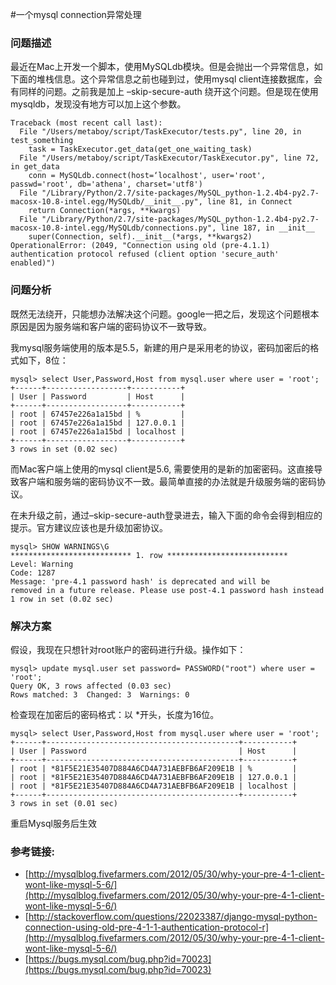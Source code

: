 #一个mysql connection异常处理

### 问题描述
最近在Mac上开发一个脚本，使用MySQLdb模块。但是会抛出一个异常信息，如下面的堆栈信息。这个异常信息之前也碰到过，使用mysql client连接数据库，会有同样的问题。之前我是加上 –skip-secure-auth 绕开这个问题。但是现在使用mysqldb，发现没有地方可以加上这个参数。


```
Traceback (most recent call last): 
  File "/Users/metaboy/script/TaskExecutor/tests.py", line 20, in test_something 
    task = TaskExecutor.get_data(get_one_waiting_task) 
  File "/Users/metaboy/script/TaskExecutor/TaskExecutor.py", line 72, in get_data 
    conn = MySQLdb.connect(host=‘localhost', user='root', passwd='root', db='athena', charset='utf8') 
  File "/Library/Python/2.7/site-packages/MySQL_python-1.2.4b4-py2.7-macosx-10.8-intel.egg/MySQLdb/__init__.py", line 81, in Connect 
    return Connection(*args, **kwargs) 
  File "/Library/Python/2.7/site-packages/MySQL_python-1.2.4b4-py2.7-macosx-10.8-intel.egg/MySQLdb/connections.py", line 187, in __init__ 
    super(Connection, self).__init__(*args, **kwargs2) 
OperationalError: (2049, "Connection using old (pre-4.1.1) authentication protocol refused (client option 'secure_auth' enabled)") 
```

### 问题分析
既然无法绕开，只能想办法解决这个问题。google一把之后，发现这个问题根本原因是因为服务端和客户端的密码协议不一致导致。

我mysql服务端使用的版本是5.5，新建的用户是采用老的协议，密码加密后的格式如下，8位：


```
mysql> select User,Password,Host from mysql.user where user = 'root'; 
+------+------------------+-----------+ 
| User | Password         | Host      | 
+------+------------------+-----------+ 
| root | 67457e226a1a15bd | %         | 
| root | 67457e226a1a15bd | 127.0.0.1 | 
| root | 67457e226a1a15bd | localhost | 
+------+------------------+-----------+ 
3 rows in set (0.02 sec) 
```

而Mac客户端上使用的mysql client是5.6, 需要使用的是新的加密密码。这直接导致客户端和服务端的密码协议不一致。最简单直接的办法就是升级服务端的密码协议。

在未升级之前，通过–skip-secure-auth登录进去，输入下面的命令会得到相应的提示。官方建议应该也是升级加密协议。


```
mysql> SHOW WARNINGS\G
*************************** 1. row ***************************
Level: Warning
Code: 1287
Message: 'pre-4.1 password hash' is deprecated and will be
removed in a future release. Please use post-4.1 password hash instead
1 row in set (0.02 sec)
```

### 解决方案
假设，我现在只想针对root账户的密码进行升级。操作如下：


```
mysql> update mysql.user set password= PASSWORD("root") where user = 'root'; 
Query OK, 3 rows affected (0.03 sec) 
Rows matched: 3  Changed: 3  Warnings: 0 
```
检查现在加密后的密码格式：以 *开头，长度为16位。

```
mysql> select User,Password,Host from mysql.user where user = 'root'; 
+------+-------------------------------------------+-----------+ 
| User | Password                                  | Host      | 
+------+-------------------------------------------+-----------+ 
| root | *81F5E21E35407D884A6CD4A731AEBFB6AF209E1B | %         | 
| root | *81F5E21E35407D884A6CD4A731AEBFB6AF209E1B | 127.0.0.1 | 
| root | *81F5E21E35407D884A6CD4A731AEBFB6AF209E1B | localhost | 
+------+-------------------------------------------+-----------+ 
3 rows in set (0.01 sec) 
```

重启Mysql服务后生效

### 参考链接:
- [http://mysqlblog.fivefarmers.com/2012/05/30/why-your-pre-4-1-client-wont-like-mysql-5-6/](http://mysqlblog.fivefarmers.com/2012/05/30/why-your-pre-4-1-client-wont-like-mysql-5-6/)
- [http://stackoverflow.com/questions/22023387/django-mysql-python-connection-using-old-pre-4-1-1-authentication-protocol-r](http://mysqlblog.fivefarmers.com/2012/05/30/why-your-pre-4-1-client-wont-like-mysql-5-6/)
- [https://bugs.mysql.com/bug.php?id=70023](https://bugs.mysql.com/bug.php?id=70023)
